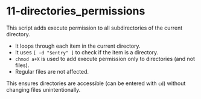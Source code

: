 # 11-directories_permissions

This script adds execute permission to all subdirectories of the current directory.

- It loops through each item in the current directory.
- It uses `[ -d "$entry" ]` to check if the item is a directory.
- `chmod a+X` is used to add execute permission only to directories (and not files).
- Regular files are not affected.

This ensures directories are accessible (can be entered with `cd`) without changing files unintentionally.

